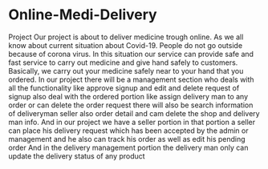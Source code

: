 # Online-Medi-Delivery
Project Our project is about to deliver medicine trough online. As we all know about current situation about Covid-19. People do not go outside because of corona virus. In this situation our service can provide safe and fast service to carry out medicine and give hand safely to customers. Basically, we carry out your medicine safely near to your hand that you ordered.  In our project there will be a management section who deals with all the functionality like approve signup and edit and delete request of signup also deal with the ordered portion like assign delivery man to any order or can delete the order request there will also be search information of deliveryman seller also order detail and cam delete the shop and delivery man info. And in our project we have a seller portion in that portion a seller can place his delivery request which has been accepted by the admin or management and he also can track his order as well as edit his pending order And in the delivery management portion the delivery man only can update the delivery status of any product  
